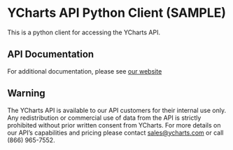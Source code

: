 # YCharts API Python Client (SAMPLE)
This is a python client for accessing the YCharts API.

## API Documentation
For additional documentation, please see [our website](https://ycharts.com/api/docs/)

## Warning
The YCharts API is available to our API customers for their internal use only. Any redistribution or commercial use of data from the API is strictly prohibited without prior written consent from YCharts. For more details on our API’s capabilities and pricing please contact sales@ycharts.com or call (866) 965-7552.
